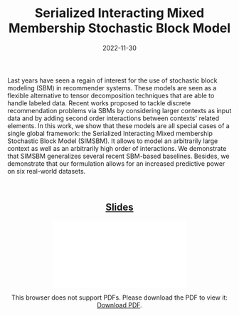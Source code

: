 ﻿---
layout: post
type: communication
support: powerpoint
link: /assets/img/articles/SIMSBM/Article.pdf
title: Serialized Interacting Mixed Membership Stochastic Block Model
authors: <b>G. Poux-Médard</b>
journal: ICDM
year: 2022
doi: 10.1109/ICDM54844.2022.00145
date: 2022-11-30
description: # Add post description (optional)
img: articles/covers/26_SIMSBM_prez.jpg
fig-caption: Guess links labels given an arbitrarily large number of interacting contextual entities
tags: [interaction, stochastic block model, recommender systems]
---

Last years have seen a regain of interest for the use of stochastic block modeling (SBM) in recommender systems.
These models are seen as a flexible alternative to tensor decomposition
techniques that are able to handle labeled data. Recent works proposed to tackle discrete
recommendation problems via SBMs by considering larger contexts as input data and by adding
second order interactions between contexts' related elements. In this work, we show that
these models are all special cases of a single global framework: the Serialized Interacting
Mixed membership Stochastic Block Model (SIMSBM). It allows to model an arbitrarily large
context as well as an arbitrarily high order of interactions.
We demonstrate that SIMSBM generalizes several recent SBM-based baselines.
Besides, we demonstrate that our formulation allows for an increased predictive power on six real-world datasets.

<br>

## <center><u>Slides</u></center>
<center>
<object data="/assets/img/articles/Presentations/SlidesICDM2022SIMSBM.pdf" type="application/pdf" width="100%" height="700px">
    <embed src="/assets/img/articles/Presentations/SlidesICDM2022SIMSBM.pdf">
        <p>This browser does not support PDFs. Please download the PDF to view it: <a href="/assets/img/articles/Presentations/SlidesICDM2022SIMSBM.pdf">Download PDF</a>.</p>
</object>
</center>